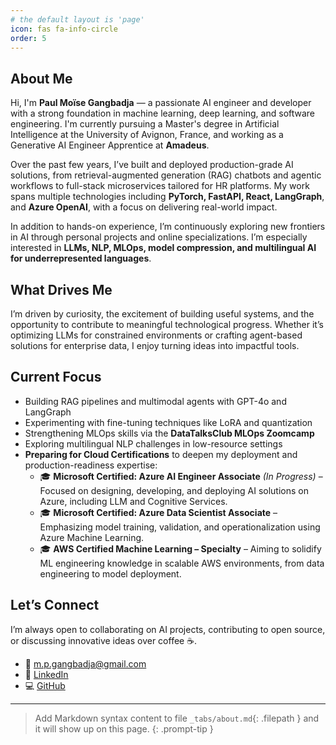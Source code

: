 ```yaml
---
# the default layout is 'page'
icon: fas fa-info-circle
order: 5
---
```


## About Me

Hi, I'm **Paul Moïse Gangbadja** — a passionate AI engineer and developer with a strong foundation in machine learning, deep learning, and software engineering. I'm currently pursuing a Master's degree in Artificial Intelligence at the University of Avignon, France, and working as a Generative AI Engineer Apprentice at **Amadeus**.

Over the past few years, I’ve built and deployed production-grade AI solutions, from retrieval-augmented generation (RAG) chatbots and agentic workflows to full-stack microservices tailored for HR platforms. My work spans multiple technologies including **PyTorch, FastAPI, React, LangGraph**, and **Azure OpenAI**, with a focus on delivering real-world impact.

In addition to hands-on experience, I’m continuously exploring new frontiers in AI through personal projects and online specializations. I’m especially interested in **LLMs, NLP, MLOps, model compression, and multilingual AI for underrepresented languages**.

## What Drives Me

I’m driven by curiosity, the excitement of building useful systems, and the opportunity to contribute to meaningful technological progress. Whether it’s optimizing LLMs for constrained environments or crafting agent-based solutions for enterprise data, I enjoy turning ideas into impactful tools.

## Current Focus

- Building RAG pipelines and multimodal agents with GPT-4o and LangGraph  
- Experimenting with fine-tuning techniques like LoRA and quantization  
- Strengthening MLOps skills via the **DataTalksClub MLOps Zoomcamp**  
- Exploring multilingual NLP challenges in low-resource settings  
- **Preparing for Cloud Certifications** to deepen my deployment and production-readiness expertise:
  - 🎓 **Microsoft Certified: Azure AI Engineer Associate** *(In Progress)* – Focused on designing, developing, and deploying AI solutions on Azure, including LLM and Cognitive Services.
  - 🎓 **Microsoft Certified: Azure Data Scientist Associate** – Emphasizing model training, validation, and operationalization using Azure Machine Learning.
  - 🎓 **AWS Certified Machine Learning – Specialty** – Aiming to solidify ML engineering knowledge in scalable AWS environments, from data engineering to model deployment.


## Let’s Connect

I’m always open to collaborating on AI projects, contributing to open source, or discussing innovative ideas over coffee ☕.

- 📧 [m.p.gangbadja@gmail.com](mailto:m.p.gangbadja@gmail.com)
- 💼 [LinkedIn](https://www.linkedin.com/in/paulmoise-gangbadja-1b173b168/)
- 💻 [GitHub](https://github.com/paulmoise)

---
> Add Markdown syntax content to file `_tabs/about.md`{: .filepath } and it will show up on this page.
{: .prompt-tip }

